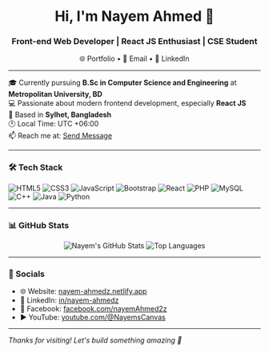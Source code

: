 <h1 align="center">Hi, I'm Nayem Ahmed 👋</h1>
<h3 align="center">Front-end Web Developer | React JS Enthusiast | CSE Student</h3>

<p align="center">
  <a href="https://nayem-ahmedz.netlify.app" target="_blank" style="text-decoration:none">🌐 Portfolio</a> •
  <a href="mailto:nayemahmedz@proton.me" target="_blank" style="text-decoration:none">📧 Email</a> •
  <a href="https://linkedin.com/in/nayem-ahmedz" target="_blank" style="text-decoration:none">💼 LinkedIn</a>
</p>

---

🎓 Currently pursuing **B.Sc in Computer Science and Engineering** at **Metropolitan University, BD**  
💻 Passionate about modern frontend development, especially **React JS**  
📍 Based in **Sylhet, Bangladesh**  
🕐 Local Time: UTC +06:00  
📫 Reach me at: [Send Message](https://nayem-ahmedz.netlify.app/pages/contact)

---

### 🛠️ Tech Stack
![HTML5](https://img.shields.io/badge/-HTML5-E34F26?style=flat-square&logo=html5&logoColor=white)
![CSS3](https://img.shields.io/badge/-CSS3-1572B6?style=flat-square&logo=css3)
![JavaScript](https://img.shields.io/badge/-JavaScript-F7DF1E?style=flat-square&logo=javascript&logoColor=black)
![Bootstrap](https://img.shields.io/badge/-Bootstrap-563D7C?style=flat-square&logo=bootstrap&logoColor=white)
![React](https://img.shields.io/badge/-React-61DAFB?style=flat-square&logo=react)
![PHP](https://img.shields.io/badge/-PHP-777BB4?style=flat-square&logo=php&logoColor=white)
![MySQL](https://img.shields.io/badge/-MySQL-4479A1?style=flat-square&logo=mysql&logoColor=white)
![C++](https://img.shields.io/badge/-C++-00599C?style=flat-square&logo=c%2B%2B&logoColor=white)
![Java](https://img.shields.io/badge/-Java-007396?style=flat-square&logo=java&logoColor=white)
![Python](https://img.shields.io/badge/-Python-3776AB?style=flat-square&logo=python&logoColor=white)

---

### 📊 GitHub Stats

<p align="center">
  <img src="https://github-readme-stats.vercel.app/api?username=nayem-ahmedz&show_icons=true&theme=tokyonight" alt="Nayem's GitHub Stats" />
  <img src="https://github-readme-stats.vercel.app/api/top-langs/?username=nayem-ahmedz&layout=compact&theme=tokyonight" alt="Top Languages" />
</p>

---

### 🔗 Socials
- 🌐 Website: [nayem-ahmedz.netlify.app](https://nayem-ahmedz.netlify.app)
- 💼 LinkedIn: [in/nayem-ahmedz](https://linkedin.com/in/nayem-ahmedz)
- 📘 Facebook: [facebook.com/nayemAhmed2z](https://facebook.com/nayemAhmed2z)
- ▶️ YouTube: [youtube.com/@NayemsCanvas](https://youtube.com/@NayemsCanvas)

---

*Thanks for visiting! Let's build something amazing 🚀*
